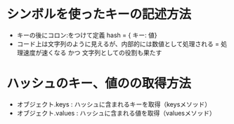 # シンボルを使ったキーの記述方法
- キーの後にコロン:をつけて定義
  hash = { キー: 値}
- コード上は文字列のように見えるが、内部的には数値として処理される
  = 処理速度が速くなる かつ 文字列としての役割も果たす

# ハッシュのキー、値のの取得方法
- オブジェクト.keys : ハッシュに含まれるキーを取得（keysメソッド）
- オブジェクト.values : ハッシュに含まれる値を取得（valuesメソッド）
